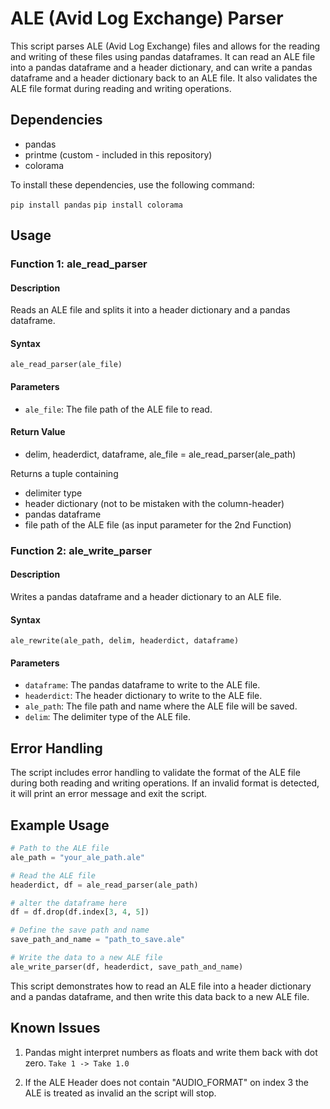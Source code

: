 
# ALE (Avid Log Exchange) Parser

This script parses ALE (Avid Log Exchange) files and allows for the reading and writing of these files using pandas dataframes. It can read an ALE file into a pandas dataframe and a header dictionary, and can write a pandas dataframe and a header dictionary back to an ALE file. It also validates the ALE file format during reading and writing operations.

## Dependencies

- pandas
- printme (custom - included in this repository)
- colorama


To install these dependencies, use the following command:


`pip install pandas`
`pip install colorama`

## Usage



### Function 1: ale_read_parser

#### Description

Reads an ALE file and splits it into a header dictionary and a pandas dataframe.

#### Syntax

`
ale_read_parser(ale_file)
`

#### Parameters

- `ale_file`: The file path of the ALE file to read.

#### Return Value

- delim, headerdict, dataframe, ale_file = ale_read_parser(ale_path)

Returns a tuple containing
- delimiter type
- header dictionary (not to be mistaken with the column-header)
- pandas dataframe
- file path of the ALE file (as input parameter for the 2nd Function)

### Function 2: ale_write_parser

#### Description

Writes a pandas dataframe and a header dictionary to an ALE file.

#### Syntax

`
ale_rewrite(ale_path, delim, headerdict, dataframe)
`

#### Parameters

- `dataframe`: The pandas dataframe to write to the ALE file.
- `headerdict`: The header dictionary to write to the ALE file.
- `ale_path`: The file path and name where the ALE file will be saved.
- `delim`: The delimiter type of the ALE file.

## Error Handling

The script includes error handling to validate the format of the ALE file during both reading and writing operations. If an invalid format is detected, it will print an error message and exit the script.

## Example Usage

```python
# Path to the ALE file
ale_path = "your_ale_path.ale"

# Read the ALE file
headerdict, df = ale_read_parser(ale_path)

# alter the dataframe here
df = df.drop(df.index[3, 4, 5])

# Define the save path and name
save_path_and_name = "path_to_save.ale"

# Write the data to a new ALE file
ale_write_parser(df, headerdict, save_path_and_name)
```

This script demonstrates how to read an ALE file into a header dictionary and a pandas dataframe, and then write this data back to a new ALE file.

## Known Issues

1. Pandas might interpret numbers as floats and write them back with dot zero.
`Take 1 -> Take 1.0`

2. If the ALE Header does not contain "AUDIO_FORMAT" on index 3 the ALE is treated as invalid an the script will stop.


